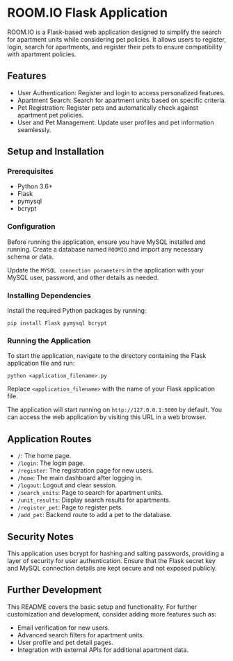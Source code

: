 # ROOM.IO Flask Application

ROOM.IO is a Flask-based web application designed to simplify the search for apartment units while considering pet policies. It allows users to register, login, search for apartments, and register their pets to ensure compatibility with apartment policies.

## Features

- User Authentication: Register and login to access personalized features.
- Apartment Search: Search for apartment units based on specific criteria.
- Pet Registration: Register pets and automatically check against apartment pet policies.
- User and Pet Management: Update user profiles and pet information seamlessly.

## Setup and Installation

### Prerequisites

- Python 3.6+
- Flask
- pymysql
- bcrypt

### Configuration

Before running the application, ensure you have MySQL installed and running. Create a database named `ROOMIO` and import any necessary schema or data.

Update the `MYSQL connection parameters` in the application with your MySQL user, password, and other details as needed.

### Installing Dependencies

Install the required Python packages by running:

```
pip install Flask pymysql bcrypt
```

### Running the Application

To start the application, navigate to the directory containing the Flask application file and run:

```
python <application_filename>.py
```

Replace `<application_filename>` with the name of your Flask application file.

The application will start running on `http://127.0.0.1:5000` by default. You can access the web application by visiting this URL in a web browser.

## Application Routes

- `/`: The home page.
- `/login`: The login page.
- `/register`: The registration page for new users.
- `/home`: The main dashboard after logging in.
- `/logout`: Logout and clear session.
- `/search_units`: Page to search for apartment units.
- `/unit_results`: Display search results for apartments.
- `/register_pet`: Page to register pets.
- `/add_pet`: Backend route to add a pet to the database.

## Security Notes

This application uses bcrypt for hashing and salting passwords, providing a layer of security for user authentication. Ensure that the Flask secret key and MySQL connection details are kept secure and not exposed publicly.

## Further Development

This README covers the basic setup and functionality. For further customization and development, consider adding more features such as:

- Email verification for new users.
- Advanced search filters for apartment units.
- User profile and pet detail pages.
- Integration with external APIs for additional apartment data.
